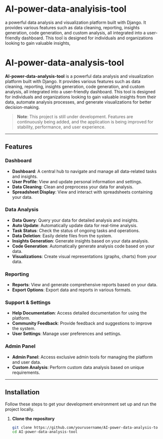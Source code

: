 # AI-power-data-analyisis-tool
a powerful data analysis and visualization platform built with Django. It provides various features such as data cleaning, reporting, insights generation, code generation, and custom analysis, all integrated into a user-friendly dashboard. This tool is designed for individuals and organizations looking to gain valuable insights,



# AI-power-data-analysis-tool

**AI-power-data-analysis-tool** is a powerful data analysis and visualization platform built with Django. It provides various features such as data cleaning, reporting, insights generation, code generation, and custom analysis, all integrated into a user-friendly dashboard. This tool is designed for individuals and organizations looking to gain valuable insights from their data, automate analysis processes, and generate visualizations for better decision-making.

> **Note**: This project is still under development. Features are continuously being added, and the application is being improved for stability, performance, and user experience.

---

## Features

### Dashboard
- **Dashboard**: A central hub to navigate and manage all data-related tasks and insights.
- **User Profile**: View and update personal information and settings.
- **Data Cleaning**: Clean and preprocess your data for analysis.
- **Spreadsheet Display**: View and interact with spreadsheets containing your data.

### Data Analysis
- **Data Query**: Query your data for detailed analysis and insights.
- **Auto Update**: Automatically update data for real-time analysis.
- **Task Status**: Check the status of ongoing tasks and operations.
- **Data Deletion**: Easily delete files from the system.
- **Insights Generation**: Generate insights based on your data analysis.
- **Code Generation**: Automatically generate analysis code based on your data.
- **Visualizations**: Create visual representations (graphs, charts) from your data.

### Reporting
- **Reports**: View and generate comprehensive reports based on your data.
- **Export Options**: Export data and reports in various formats.

### Support & Settings
- **Help Documentation**: Access detailed documentation for using the platform.
- **Community Feedback**: Provide feedback and suggestions to improve the system.
- **User Settings**: Manage user preferences and settings.
  
### Admin Panel
- **Admin Panel**: Access exclusive admin tools for managing the platform and user data.
- **Custom Analysis**: Perform custom data analysis based on unique requirements.

---

## Installation

Follow these steps to get your development environment set up and run the project locally.

1. **Clone the repository**

   ```bash
   git clone https://github.com/yourusername/AI-power-data-analysis-tool.git
   cd AI-power-data-analysis-tool













